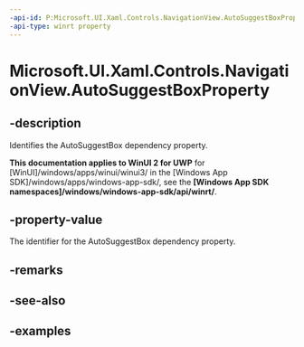 ```yaml
---
-api-id: P:Microsoft.UI.Xaml.Controls.NavigationView.AutoSuggestBoxProperty
-api-type: winrt property
---
```

<!-- Property syntax.
public DependencyProperty AutoSuggestBoxProperty { get; }
-->

# Microsoft.UI.Xaml.Controls.NavigationView.AutoSuggestBoxProperty


## -description

Identifies the AutoSuggestBox dependency property.


**This documentation applies to WinUI 2 for UWP** for [WinUI]/windows/apps/winui/winui3/ in the [Windows App SDK]/windows/apps/windows-app-sdk/, see the **[Windows App SDK namespaces]/windows/windows-app-sdk/api/winrt/**.

## -property-value

The identifier for the AutoSuggestBox dependency property.


## -remarks


## -see-also


## -examples


